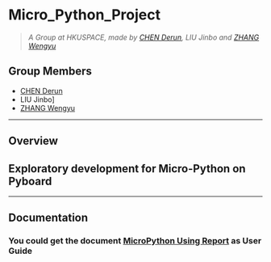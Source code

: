 # Micro_Python_Project


> *A Group at HKUSPACE, made by [CHEN Derun](https://github.com/ShanpooO), LIU Jinbo and [ZHANG Wengyu](https://github.com/zhangwengyu999)*

## Group Members
- [CHEN Derun](https://github.com/ShanpooO)
- LIU Jinbo]   
- [ZHANG Wengyu](https://github.com/zhangwengyu999)

---

## Overview

## Exploratory development for Micro-Python on Pyboard

---

## Documentation

### You could get the document [MicroPython Using Report](https://github.com/ShanpooO/Micro_Python/blob/main/MicroPython%20Using%20Report.docx) as User Guide

